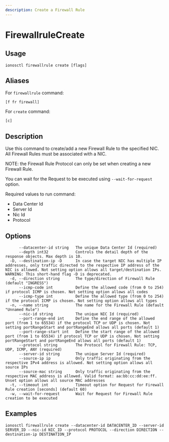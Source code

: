 ```yaml
---
description: Create a Firewall Rule
---
```


# FirewallruleCreate

## Usage

```text
ionosctl firewallrule create [flags]
```

## Aliases

For `firewallrule` command:

```text
[f fr firewall]
```

For `create` command:

```text
[c]
```

## Description

Use this command to create/add a new Firewall Rule to the specified NIC. All Firewall Rules must be associated with a NIC.

NOTE: the Firewall Rule Protocol can only be set when creating a new Firewall Rule.

You can wait for the Request to be executed using `--wait-for-request` option.

Required values to run command:

* Data Center Id
* Server Id
* Nic Id 
* Protocol

## Options

```text
      --datacenter-id string   The unique Data Center Id (required)
      --depth int32            Controls the detail depth of the response objects. Max depth is 10.
  -D, --destination-ip -D      In case the target NIC has multiple IP addresses, only traffic directed to the respective IP address of the NIC is allowed. Not setting option allows all target/destination IPs. WARNING: This short-hand flag -D is deprecated.
  -d, --direction string       The type/direction of Firewall Rule (default "INGRESS")
      --icmp-code int          Define the allowed code (from 0 to 254) if protocol ICMP is chosen. Not setting option allows all codes
      --icmp-type int          Define the allowed type (from 0 to 254) if the protocol ICMP is chosen. Not setting option allows all types
  -n, --name string            The name for the Firewall Rule (default "Unnamed Rule")
      --nic-id string          The unique NIC Id (required)
      --port-range-end int     Define the end range of the allowed port (from 1 to 65534) if the protocol TCP or UDP is chosen. Not setting portRangeStart and portRangeEnd allows all ports (default 1)
      --port-range-start int   Define the start range of the allowed port (from 1 to 65534) if protocol TCP or UDP is chosen. Not setting portRangeStart and portRangeEnd allows all ports (default 1)
      --protocol string        The Protocol for Firewall Rule: TCP, UDP, ICMP, ANY (required)
      --server-id string       The unique Server Id (required)
      --source-ip ip           Only traffic originating from the respective IPv4 address is allowed. Not setting option allows all source IPs
      --source-mac string      Only traffic originating from the respective MAC address is allowed. Valid format: aa:bb:cc:dd:ee:ff. Unset option allows all source MAC addresses
  -t, --timeout int            Timeout option for Request for Firewall Rule creation [seconds] (default 60)
  -w, --wait-for-request       Wait for Request for Firewall Rule creation to be executed
```

## Examples

```text
ionosctl firewallrule create --datacenter-id DATACENTER_ID --server-id SERVER_ID --nic-id NIC_ID --protocol PROTOCOL --direction DIRECTION --destination-ip DESTINATION_IP
```

